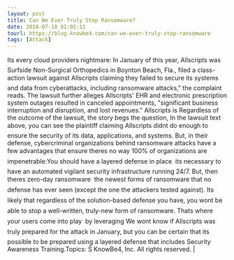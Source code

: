 ```yaml
---
layout: post
title: Can We Ever Truly Stop Ransomware?
date: 2018-07-18 01:02:11
tourl: https://blog.knowbe4.com/can-we-ever-truly-stop-ransomware
tags: [Attack]
---
```

Its every cloud providers nightmare: In January of this year, Allscripts was Surfside Non-Surgical Orthopedics in Boynton Beach, Fla., filed a class-action lawsuit against Allscripts claiming they failed to secure its systems and data from cyberattacks, including ransomware attacks," the complaint reads. The lawsuit further alleges Allscripts' EHR and electronic prescription system outages resulted in canceled appointments, "significant business interruption and disruption, and lost revenues." Allscripts is Regardless of the outcome of the lawsuit, the story begs the question, In the lawsuit text above, you can see the plaintiff claiming Allscripts didnt do enough to ensure the security of its data, applications, and systems. But, in their defense, cybercriminal organizations behind ransomware attacks have a few advantages that ensure theres no way 100% of organizations are impenetrable:You should have a layered defense in place  its necessary to have an automated vigilant security infrastructure running 24/7. But, then theres zero-day ransomware  the newest forms of ransomware that no defense has ever seen (except the one the attackers tested against). Its likely that regardless of the solution-based defense you have, you wont be able to stop a well-written, truly-new form of ransomware. Thats where your users come into play  by leveraging We wont know if Allscripts was truly prepared for the attack in January, but you can be certain that its possible to be prepared using a layered defense that includes Security Awareness Training.Topics: Š KnowBe4, Inc. All rights reserved. | 